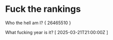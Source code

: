 # Fuck the rankings

Who the hell am I?
{ 26465510 }

What fucking year is it?
[ 2025-03-21T21:00:00Z ]
